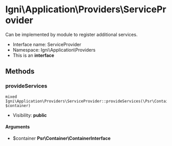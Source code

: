Igni\Application\Providers\ServiceProvider
===============

Can be implemented by module to register additional services.




* Interface name: ServiceProvider
* Namespace: Igni\Application\Providers
* This is an **interface**






Methods
-------


### provideServices

    mixed Igni\Application\Providers\ServiceProvider::provideServices(\Psr\Container\ContainerInterface $container)





* Visibility: **public**


#### Arguments
* $container **Psr\Container\ContainerInterface**


